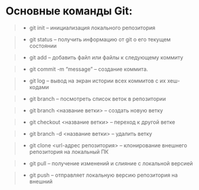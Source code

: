 # Основные команды Git:

> * git init – инициализация локального репозитория

> * git status – получить информацию от git о его текущем состоянии

> * git add – добавить файл или файлы к следующему коммиту

> * git commit -m “message” – создание коммита.

> * git log – вывод на экран истории всех коммитов с их хеш-кодами

> * git branch – посмотреть список веток в репозитории

> * git branch <название ветки> – создать новую ветку

> * git checkout <название ветки> – переход к другой ветке

> * git branch -d <название ветки> – удалить ветку

> * git clone <url-адрес репозитория> – клонирование внешнего репозитория на  локальный ПК

> *	git pull – получение изменений и слияние с локальной версией

> *	git push – отправляет локальную версию репозитория на внешний
